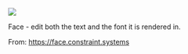 ![](https://db-feed.s3.amazonaws.com/legacy/facelong-1582560217737.gif)

Face - edit both the text and the font it is rendered in.

From: https://face.constraint.systems